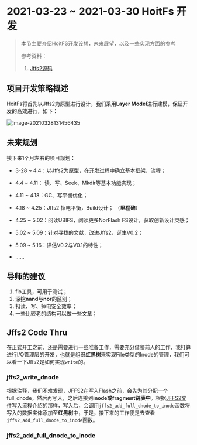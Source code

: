 # 2021-03-23 ~ 2021-03-30 HoitFs 开发

> 本节主要介绍HoitFS开发设想，未来展望，以及一些实现方面的参考
>
> 参考资料：
>
> 1. [Jffs2源码](https://elixir.bootlin.com/linux/latest/source/fs/jffs2/write.c#L59)

## 项目开发策略概述

HoitFs将首先以Jffs2为原型进行设计，我们采用**Layer Model**进行建模，保证开发的高效进行，如下：

![image-20210328131456435](G:\MyProject\Project.HoitOS\HoitOS\Records\Docs\images\hoit-fs-layer.png)



## 未来规划

接下来1个月左右的项目规划：

- 3-28 ~ 4.4：以Jffs2为原型，在开发过程中确立基本框架、流程；

- 4.4 ~ 4.11： 读、写、Seek、Mkdir等基本功能实现；

- 4.11 ~ 4.18：GC、写平衡优化；

- 4.18 ~ 4.25：Jffs2 掉电平衡，Build设计； （**里程碑**）

- 4.25 ~ 5.02：阅读UBIFS，阅读更多NorFlash FS设计，获取创新设计灵感；

- 5.02 ~ 5.09：针对寻找的文献，改进Jffs2，诞生V0.2；

- 5.09 ~ 5.16：评估V0.2与V0.1的特性；

- ……

## 导师的建议

1. fio工具，可用于测试；
2. 深挖**nand与nor**的区别；
3. 扣读、写、掉电安全效率；
4. 一些比较老的结构可以做一些文章；



## Jffs2 Code Thru

在正式开工之前，还是需要进行一些准备工作，需要充分借鉴前人的工作，我打算进行I/O管理层的开发，也就是组织**红黑树**来实现File类型的Inode的管理，我们可以看一下Jffs2是如何实现`write`的。

### jffs2_write_dnode

根据注释，我们不难发现，JFFS2在写入Flash之前，会先为其分配一个full_dnode，然后再写入，之后连接到**inode或fragment链表中**。根据[JFFS2文件写入流程](./07-SylixOS&Driver&FS-Part2.md)介绍的那样，写入后，会调用`jffs2_add_full_dnode_to_inode`函数将写入的数据实体添加至**红黑树**中，于是，接下来的工作便是去查看`jffs2_add_full_dnode_to_inode`函数。



### jffs2_add_full_dnode_to_inode

